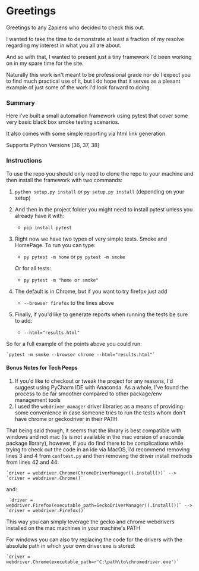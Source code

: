 # Greetings

Greetings to any Zapiens who decided to check this out.

I wanted to take the time to demonstrate at least a fraction of my resolve regarding my interest in what you all are about.

And so with that, I wanted to present just a tiny framework I'd been working on in my spare time for the site.

Naturally this work isn't meant to be professional grade nor do I expect you to find much practical use of it, but I do hope that it serves as a plesant example of just some of the work I'd look forward to doing.

### Summary

Here i've built a small automation framework using pytest that cover some very basic black box smoke testing scenarios.

It also comes with some simple reporting via html link generation.

Supports Python Versions [36, 37, 38]

### Instructions

To use the repo you should only need to clone the repo to your machine and then install the framework with two commands:

1. `python setup.py install` or `py setup.py install` (depending on your setup)
2.  And then in the project folder you might need to install pytest unless you already have it with: 
    - `pip install pytest`
3. Right now we have two types of very simple tests. Smoke and HomePage. To run you can type:
    - `py pytest -m home` or `py pytest -m smoke`

    Or for all tests:
    - `py pytest -m "home or smoke"`
4. The default is in Chrome, but if you want to try firefox just add 
    - `--browser firefox` to the lines above
5. Finally, if you'd like to generate reports when running the tests be sure to add:
    - `--html="results.html"`
    
So for a full example of the points above you could run: 

    `pytest -m smoke --browser chrome --html="results.html"`

#### Bonus Notes for Tech Peeps

1. If you'd like to checkout or tweak the project for any reasons, I'd suggest using PyCharm IDE with Anaconda. As a whole, I've found the process to be far smoother compared to other package/env management tools
2. I used the `webdriver_manager` driver libraries as a means of providing some convenience in case someone tries to run the tests whom don't have chrome or geckodriver in their PATH
 
 That being said though, it seems that the library is best compatible with windows and not mac (is is not available in the mac version of anaconda package library), however, if you do find there to be complications while trying to check out the code in an ide via MacOS, i'd recommend removing lines 3 and 4 from `conftest.py` and then removing the driver install methods from lines 42 and 44:
 
 
    `driver = webdriver.Chrome(ChromeDriverManager().install())` --> `driver = webdriver.Chrome()`

  and:
  
     `driver = webdriver.Firefox(executable_path=GeckoDriverManager().install())` --> `driver = webdriver.Firefox()`
     
  This way you can simply leverage the gecko and chrome webdrivers installed on the mac machines in your machine's PATH

For windows you can also try replacing the code for the drivers with the absolute path in which your own driver.exe is stored:

    `driver = webdriver.Chrome(executable_path=r'C:\path\to\chromedriver.exe')`
